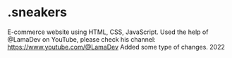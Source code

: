 # .sneakers
E-commerce website using HTML, CSS, JavaScript.
Used the help of @LamaDev on YouTube, please check his channel: https://www.youtube.com/@LamaDev
Added some type of changes.
2022
